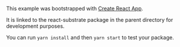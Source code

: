 This example was bootstrapped with [Create React App](https://github.com/facebook/create-react-app).

It is linked to the react-substrate package in the parent directory for development purposes.

You can run `yarn install` and then `yarn start` to test your package.

